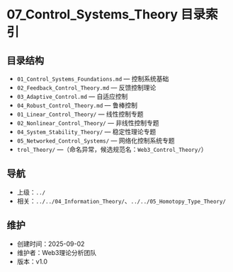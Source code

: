 # 07_Control_Systems_Theory 目录索引

## 目录结构

- `01_Control_Systems_Foundations.md` — 控制系统基础
- `02_Feedback_Control_Theory.md` — 反馈控制理论
- `03_Adaptive_Control.md` — 自适应控制
- `04_Robust_Control_Theory.md` — 鲁棒控制
- `01_Linear_Control_Theory/` — 线性控制专题
- `02_Nonlinear_Control_Theory/` — 非线性控制专题
- `04_System_Stability_Theory/` — 稳定性理论专题
- `05_Networked_Control_Systems/` — 网络化控制系统专题
- `trol_Theory/` —（命名异常，候选规范名：`Web3_Control_Theory/`）

## 导航

- 上级：`../`
- 相关：`../../04_Information_Theory/`、`../../05_Homotopy_Type_Theory/`

## 维护

- 创建时间：2025-09-02
- 维护者：Web3理论分析团队
- 版本：v1.0
